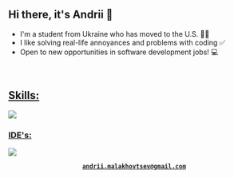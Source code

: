 <h2>Hi there, it's Andrii 👋</h2> 

- I'm a student from Ukraine who has moved to the U.S. 👨‍🎓
- I like solving real-life annoyances and problems with coding ✅
- Open to new opportunities in software development jobs! 💻

<br>
<p align="left">
  <a href="https://skillicons.dev">
    <h2>Skills:</h2>
    <img src="https://skillicons.dev/icons?i=dotnet,cs,cpp,java,python,html,css,git"/>
    <h3>IDE's:</h3>
    <img src="https://skillicons.dev/icons?i=visualstudio,vscode,rider,idea"/>
    
  </a>
</p>

<p align="center">
  <strong>
    <a href="mailto:andrii.malakhovtsev@gmail.com">
      <code>andrii.malakhovtsev@gmail.com</code>
    </a>
  </strong>
</p>

